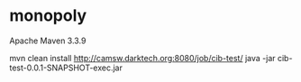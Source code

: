 # monopoly
Apache Maven 3.3.9

mvn clean install
http://camsw.darktech.org:8080/job/cib-test/
java -jar cib-test-0.0.1-SNAPSHOT-exec.jar